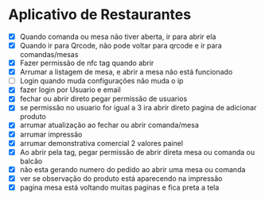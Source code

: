 # Aplicativo de Restaurantes

- [x] Quando comanda ou mesa não tiver aberta, ir para abrir ela
- [x] Quando ir para Qrcode, não pode voltar para qrcode e ir para comandas/mesas
- [x] Fazer permissão de nfc tag quando abrir
- [x] Arrumar a listagem de mesa, e abrir a mesa não está funcionado
- [ ] Login quando muda configurações não muda o ip
- [x] fazer login por Usuario e email
- [x] fechar ou abrir direto pegar permissão de usuarios
- [x] se permissão no usuario for igual a 3 ira abrir direto pagina de adicionar produto
- [x] arrumar atualização ao fechar ou abrir comanda/mesa
- [x] arrumar impressão
- [x] arrumar demonstrativa comercial 2 valores painel
- [x] Ao abrir pela tag, pegar permissão de abrir direta mesa ou comanda ou balcão
- [x] não esta gerando numero do pedido ao abrir uma mesa ou comanda
- [x] ver se observação do produto está aparecendo na impressão
- [x] pagina mesa está voltando muitas paginas e fica preta a tela

